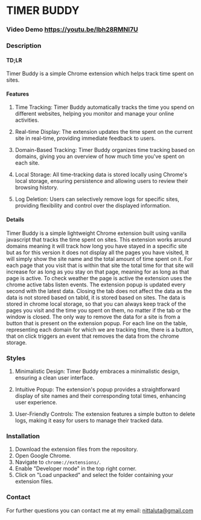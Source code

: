# TIMER BUDDY
### Video Demo  <https://youtu.be/lbh28RMNI7U>

### Description
#### TD;LR
Timer Buddy is a simple Chrome extension which helps track time spent on sites.

#### Features
1. Time Tracking:
   Timer Buddy automatically tracks the time you spend on different websites, helping you monitor and manage your online activities.

2. Real-time Display:
   The extension updates the time spent on the current site in real-time, providing immediate feedback to users.

3. Domain-Based Tracking:
   Timer Buddy organizes time tracking based on domains, giving you an overview of how much time you've spent on each site.

4. Local Storage:
   All time-tracking data is stored locally using Chrome's local storage, ensuring persistence and allowing users to review their browsing history.

5. Log Deletion:
   Users can selectively remove logs for specific sites, providing flexibility and control over the displayed information.

#### Details
Timer Buddy is a simple lightweight Chrome extension built using vanilla javascript that tracks the time spent on sites.
This extension works around domains meaning it will track how long you have stayed in a specific site but as for this version 
it does not display all the pages you have visited, It will simply show the site name and the total amount of time spent on it. 
For each page that you visit that is within that site the total time for that site will increase for as long as you stay on that page,
meaning for as long as that page is active. To check weather the page is active the extension uses the chrome active tabs listen events.
The extension popup is updated every second with the latest data. Closing the tab does not affect the data as the data is not stored based on tabId, it is stored 
based on sites. The data is stored in chrome local storage, so that you can always keep track of the pages you visit and the time you spent on them, no matter if
the tab or the window is closed. The only way to remove the data for a site is from a button that is present on the extension popup. 
For each line on the table, representing each domain for which we are tracking time, there is a button, that on click triggers an event that removes
the data from the chrome storage.

### Styles
1. Minimalistic Design:
   Timer Buddy embraces a minimalistic design, ensuring a clean user interface.

2. Intuitive Popup:
   The extension's popup provides a straightforward display of site names and their corresponding total times, enhancing user experience.

3. User-Friendly Controls:
   The extension features a simple button to delete logs, making it easy for users to manage their tracked data.

### Installation
1. Download the extension files from the repository.
2. Open Google Chrome.
3. Navigate to `chrome://extensions/`.
4. Enable "Developer mode" in the top right corner.
5. Click on "Load unpacked" and select the folder containing your extension files.

### Contact
For further questions you can contact me at my email: nittaluta@gmail.com
